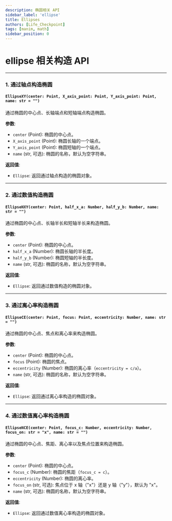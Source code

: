 ```yaml
---
description: 椭圆相关 API
sidebar_label: 'ellipse'
title: Ellipses
authors: [Life_Checkpoint]
tags: [manim, math]
sidebar_position: 0
---
```


# ellipse 相关构造 API

---

### 1. 通过轴点构造椭圆

#### `EllipseXY(center: Point, X_axis_point: Point, Y_axis_point: Point, name: str = "")`
通过椭圆的中心点、长轴端点和短轴端点构造椭圆。

**参数**:
- `center` (Point): 椭圆的中心点。
- `X_axis_point` (Point): 椭圆长轴的一个端点。
- `Y_axis_point` (Point): 椭圆短轴的一个端点。
- `name` (str, 可选): 椭圆的名称，默认为空字符串。

**返回值**:
- `Ellipse`: 返回通过轴点构造的椭圆对象。

---

### 2. 通过数值构造椭圆

#### `EllipseNXY(center: Point, half_x_a: Number, half_y_b: Number, name: str = "")`
通过椭圆的中心点、长轴半长和短轴半长来构造椭圆。

**参数**:
- `center` (Point): 椭圆的中心点。
- `half_x_a` (Number): 椭圆长轴的半长度。
- `half_y_b` (Number): 椭圆短轴的半长度。
- `name` (str, 可选): 椭圆的名称，默认为空字符串。

**返回值**:
- `Ellipse`: 返回通过数值构造的椭圆对象。

---

### 3. 通过离心率构造椭圆

#### `EllipseCE(center: Point, focus: Point, eccentricity: Number, name: str = "")`
通过椭圆的中心点、焦点和离心率来构造椭圆。

**参数**:
- `center` (Point): 椭圆的中心点。
- `focus` (Point): 椭圆的焦点。
- `eccentricity` (Number): 椭圆的离心率（`eccentricity = c/a`）。
- `name` (str, 可选): 椭圆的名称，默认为空字符串。

**返回值**:
- `Ellipse`: 返回通过离心率构造的椭圆对象。

---

### 4. 通过数值离心率构造椭圆

#### `EllipseNCE(center: Point, focus_c: Number, eccentricity: Number, focus_on: str = "x", name: str = "")`
通过椭圆的中心点、焦距、离心率以及焦点位置来构造椭圆。

**参数**:
- `center` (Point): 椭圆的中心点。
- `focus_c` (Number): 椭圆的焦距（`focus_c = c`）。
- `eccentricity` (Number): 椭圆的离心率。
- `focus_on` (str, 可选): 焦点位于 x 轴（"x"）还是 y 轴（"y"），默认为 "x"。
- `name` (str, 可选): 椭圆的名称，默认为空字符串。

**返回值**:
- `Ellipse`: 返回通过数值离心率构造的椭圆对象。
